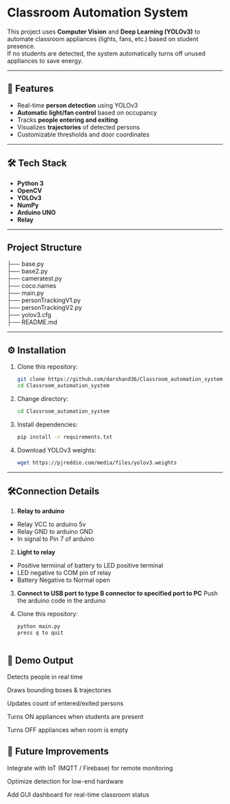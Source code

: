  # Classroom Automation System

This project uses **Computer Vision** and **Deep Learning (YOLOv3)** to automate classroom appliances (lights, fans, etc.) based on student presence.  
If no students are detected, the system automatically turns off unused appliances to save energy.

---

## 🚀 Features
- Real-time **person detection** using YOLOv3
- **Automatic light/fan control** based on occupancy
- Tracks **people entering and exiting**
- Visualizes **trajectories** of detected persons
- Customizable thresholds and door coordinates

---

## 🛠️ Tech Stack
- **Python 3**
- **OpenCV**
- **YOLOv3**
- **NumPy**
- **Arduino UNO**
- **Relay**
---



## Project Structure
├── base.py                 
├── base2.py  
├── cameratest.py  
├── coco.names  
├── main.py  
├── personTrackingV1.py  
├── personTrackingV2.py  
├── yolov3.cfg  
├── README.md  


---

## ⚙️ Installation

1. Clone this repository:
   ```bash
   git clone https://github.com/darshand36/Classroom_automation_system.git
   cd Classroom_automation_system
2. Change directory:
   ```bash
   cd Classroom_automation_system
3. Install dependencies:
   ```bash
   pip install -r requirements.txt

4. Download YOLOv3 weights:
   ```bash
   wget https://pjreddie.com/media/files/yolov3.weights

---
## 🛠️Connection Details
1. **Relay to arduino**
- Relay VCC to arduino 5v
- Relay GND to arduino GND
- In signal to Pin 7 of arduino

2. **Light to relay**
- Positive termiinal of battery to LED positive terminal
- LED negative to COM pin of relay
- Battery Negative to Normal open

3. **Connect to USB port to type B connector to specified port to PC**
Push the arduino code in the arduino

4. Clone this repository:
   ```bash
   python main.py
   press q to quit



## 📸 Demo Output

Detects people in real time

Draws bounding boxes & trajectories

Updates count of entered/exited persons

Turns ON appliances when students are present

Turns OFF appliances when room is empty

## 📌 Future Improvements

Integrate with IoT (MQTT / Firebase) for remote monitoring

Optimize detection for low-end hardware

Add GUI dashboard for real-time classroom status
